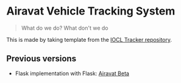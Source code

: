 # Airavat Vehicle Tracking System

>What do we do? What don't we do

This is made by taking template from the [IOCL Tracker repository](http://github.com/tripathics/iocl-tracker).

## Previous versions
* Flask implementation with Flask: [Airavat Beta](http://github.com/tripathics/airavat)